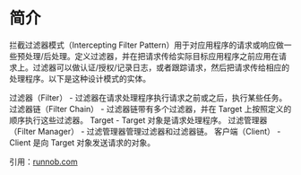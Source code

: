# 简介

拦截过滤器模式（Intercepting Filter Pattern）用于对应用程序的请求或响应做一些预处理/后处理。定义过滤器，并在把请求传给实际目标应用程序之前应用在请求上。过滤器可以做认证/授权/记录日志，或者跟踪请求，然后把请求传给相应的处理程序。以下是这种设计模式的实体。

过滤器（Filter） - 过滤器在请求处理程序执行请求之前或之后，执行某些任务。
过滤器链（Filter Chain） - 过滤器链带有多个过滤器，并在 Target 上按照定义的顺序执行这些过滤器。
Target - Target 对象是请求处理程序。
过滤管理器（Filter Manager） - 过滤管理器管理过滤器和过滤器链。
客户端（Client） - Client 是向 Target 对象发送请求的对象。

引用：[runnob.com](https://www.runoob.com/design-pattern/intercepting-filter-pattern.html)

